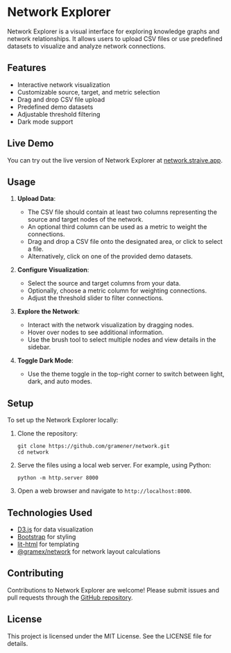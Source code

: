 # Network Explorer

Network Explorer is a visual interface for exploring knowledge graphs and network relationships. It allows users to upload CSV files or use predefined datasets to visualize and analyze network connections.

## Features

- Interactive network visualization
- Customizable source, target, and metric selection
- Drag and drop CSV file upload
- Predefined demo datasets
- Adjustable threshold filtering
- Dark mode support

## Live Demo

You can try out the live version of Network Explorer at [network.straive.app](https://network.straive.app).

## Usage

1. **Upload Data**:

   - The CSV file should contain at least two columns representing the source and target nodes of the network.
   - An optional third column can be used as a metric to weight the connections.
   - Drag and drop a CSV file onto the designated area, or click to select a file.
   - Alternatively, click on one of the provided demo datasets.

2. **Configure Visualization**:

   - Select the source and target columns from your data.
   - Optionally, choose a metric column for weighting connections.
   - Adjust the threshold slider to filter connections.

3. **Explore the Network**:

   - Interact with the network visualization by dragging nodes.
   - Hover over nodes to see additional information.
   - Use the brush tool to select multiple nodes and view details in the sidebar.

4. **Toggle Dark Mode**:
   - Use the theme toggle in the top-right corner to switch between light, dark, and auto modes.

## Setup

To set up the Network Explorer locally:

1. Clone the repository:

   ```
   git clone https://github.com/gramener/network.git
   cd network
   ```

2. Serve the files using a local web server. For example, using Python:

   ```
   python -m http.server 8000
   ```

3. Open a web browser and navigate to `http://localhost:8000`.

## Technologies Used

- [D3.js](https://d3js.org/) for data visualization
- [Bootstrap](https://getbootstrap.com/) for styling
- [lit-html](https://lit.dev/docs/libraries/standalone-templates/) for templating
- [@gramex/network](https://www.npmjs.com/package/@gramex/network) for network layout calculations

## Contributing

Contributions to Network Explorer are welcome! Please submit issues and pull requests through the [GitHub repository](https://github.com/gramener/network).

## License

This project is licensed under the MIT License. See the LICENSE file for details.
